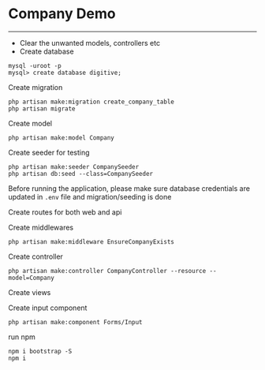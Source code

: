 # Company Demo

---

- Clear the unwanted models, controllers etc
- Create database  


```shell
mysql -uroot -p
mysql> create database digitive;
```

Create migration
```shell
php artisan make:migration create_company_table
php artisan migrate
```

Create model
```shell
php artisan make:model Company
```

Create seeder for testing
```shell
php artisan make:seeder CompanySeeder
php artisan db:seed --class=CompanySeeder
```

Before running the application, 
please make sure database credentials are updated in `.env` file 
and migration/seeding is done

Create routes for both web and api


Create middlewares 
```shell
php artisan make:middleware EnsureCompanyExists
```

Create controller 

```shell
php artisan make:controller CompanyController --resource --model=Company
```

Create views

Create input component
```shell
php artisan make:component Forms/Input
```

run npm
```shell
npm i bootstrap -S
npm i
```
